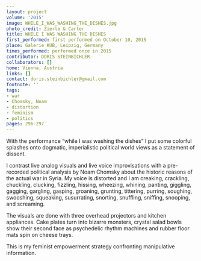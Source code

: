 ```yaml
---
layout: project
volume: '2015'
image: WHILE_I_WAS_WASHING_THE_DISHES.jpg
photo_credit: Zierle & Carter
title: WHILE I WAS WASHING THE DISHES
first_performed: first performed on October 10, 2015
place: Galerie KUB, Leipzig, Germany
times_performed: performed once in 2015
contributor: DORIS STEINBICHLER
collaborators: []
home: Vienna, Austria
links: []
contact: doris.steinbichler@gmail.com
footnote: ''
tags:
- war
- Chomsky, Noam
- distortion
- feminism
- politics
pages: 296-297
---
```


With the performance “while I was washing the dishes” I put some colorful splashes onto dogmatic, imperialistic political world views as a statement of dissent.

I contrast live analog visuals and live voice improvisations with a pre-recorded political analysis by Noam Chomsky about the historic reasons of the actual war in Syria. My voice is distorted and I am creaking, crackling, chuckling, clucking, fizzling, hissing, wheezing, whining, panting, giggling, gagging, gargling, gasping, groaning, grunting, tittering, purring, soughing, swooshing, squeaking, susurrating, snorting, snuffling, sniffing, snooping, and screaming.

The visuals are done with three overhead projectors and kitchen appliances. Cake plates turn into bizarre monsters, crystal salad bowls show their second face as psychedelic rhythm machines and rubber floor mats spin on cheese trays.

This is my feminist empowerment strategy confronting manipulative information.
